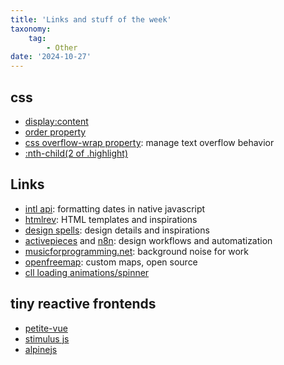 ```yaml
---
title: 'Links and stuff of the week'
taxonomy:
    tag:
        - Other
date: '2024-10-27'
---
```


## css

- [display:content](https://ishadeed.com/article/display-contents/)
- [order property](https://www.w3schools.com/cssref/css3_pr_order.php)
- [css overflow-wrap property](https://developer.mozilla.org/en-US/docs/Web/CSS/overflow-wrap): manage text overflow behavior
- [:nth-child(2 of .highlight)](https://developer.chrome.com/docs/css-ui/css-nth-child-of-s?hl=de)

## Links

- [intl api](https://rafaelcamargo.com/blog/mastering-date-formatting-using-intl-date-time-format-in-javascript/): formatting dates in native javascript
- [htmlrev](https://htmlrev.com/): HTML templates and inspirations
- [design spells](https://www.designspells.com/): design details and inspirations
- [activepieces](https://github.com/activepieces/activepieces) and [n8n](https://n8n.io/): design workflows and automatization
- [musicforprogramming.net](https://musicforprogramming.net/sixtysix/): background noise for work
- [openfreemap](https://openfreemap.org/): custom maps, open source
- [cll loading animations/spinner](https://whirl.netlify.app/)

## tiny reactive frontends

- [petite-vue](https://github.com/vuejs/petite-vue)
- [stimulus js](https://stimulus.hotwired.dev/)
- [alpinejs](https://alpinejs.dev/)